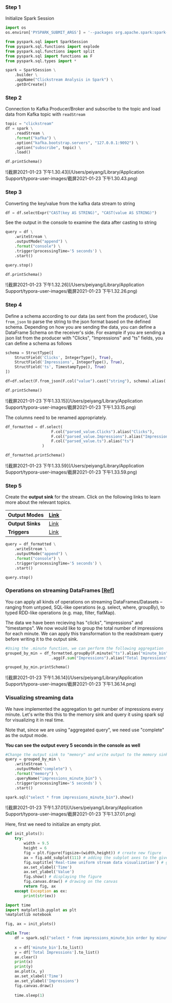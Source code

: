 ### Step 1

Initialize Spark Session

```python
import os
os.environ['PYSPARK_SUBMIT_ARGS'] = '--packages org.apache.spark:spark-streaming-kafka-0-10_2.12:3.0.0,org.apache.spark:spark-sql-kafka-0-10_2.12:3.0.0 pyspark-shell'

from pyspark.sql import SparkSession
from pyspark.sql.functions import explode
from pyspark.sql.functions import split
from pyspark.sql import functions as F
from pyspark.sql.types import *

spark = SparkSession \
    .builder \
    .appName("Clickstream Analysis in Spark") \
    .getOrCreate()

```

### Step 2

Connection to Kafka Producer/Broker and subscribe to the topic and load data from Kafka topic with `readStream`

```python
topic = "clickstream"
df = spark \
    .readStream \
    .format("kafka") \
    .option("kafka.bootstrap.servers", "127.0.0.1:9092") \
    .option("subscribe", topic) \
    .load()
```



```python
df.printSchema()
```

![截屏2021-01-23 下午1.30.43](/Users/peiyang/Library/Application Support/typora-user-images/截屏2021-01-23 下午1.30.43.png)

### Step 3

Converting the key/value from the kafka data stream to string

```python
df = df.selectExpr("CAST(key AS STRING)", "CAST(value AS STRING)")
```

See the output in the console to examine the data after casting to string

```python
query = df \
    .writeStream \
    .outputMode("append") \
    .format("console") \
    .trigger(processingTime='5 seconds') \
    .start()
```



```python
query.stop()
```

```python
df.printSchema()
```

![截屏2021-01-23 下午1.32.26](/Users/peiyang/Library/Application Support/typora-user-images/截屏2021-01-23 下午1.32.26.png)



### Step 4

Define a schema according to our data (as sent from the producer), Use `from_json` to parse the string to the json format based on the defined schema. Depending on how you are sending the data, you can define a DataFrame Schema on the receiver's side. For example if you are sending a json list from the producer with "Clicks", "Impressions" and "ts" fields, you can define a schema as follows

```python
schema = StructType([    
    StructField('Clicks', IntegerType(), True), 
    StructField('Impressions', IntegerType(), True),
    StructField('ts', TimestampType(), True)            
])
```

```python
df=df.select(F.from_json(F.col("value").cast("string"), schema).alias('parsed_value'))
```

```python
df.printSchema()
```

![截屏2021-01-23 下午1.33.15](/Users/peiyang/Library/Application Support/typora-user-images/截屏2021-01-23 下午1.33.15.png)

The columns need to be renamed appropriately.

```python
df_formatted = df.select(
                    F.col("parsed_value.Clicks").alias("Clicks"),
                    F.col("parsed_value.Impressions").alias("Impressions"),
                    F.col("parsed_value.ts").alias("ts")
                )
```

```python
df_formatted.printSchema()
```

![截屏2021-01-23 下午1.33.59](/Users/peiyang/Library/Application Support/typora-user-images/截屏2021-01-23 下午1.33.59.png)

### Step 5

Create the **output sink** for the stream. Click on the following links to learn more about the relevant topics.

| **Output Modes** | [Link](https://spark.apache.org/docs/latest/structured-streaming-programming-guide.html#output-modes) |
| ---------------- | ------------------------------------------------------------ |
| **Output Sinks** | [Link](https://spark.apache.org/docs/latest/structured-streaming-programming-guide.html#output-sinks) |
| **Triggers**     | [Link](https://spark.apache.org/docs/latest/structured-streaming-programming-guide.html#triggers) |

```python
query = df_formatted \
    .writeStream \
    .outputMode("append") \
    .format("console") \
    .trigger(processingTime='5 seconds') \
    .start()
```

```python
query.stop()
```



### Operations on streaming DataFrames [[Ref\]](https://spark.apache.org/docs/latest/structured-streaming-programming-guide.html#operations-on-streaming-dataframesdatasets)

You can apply all kinds of operations on streaming DataFrames/Datasets – ranging from untyped, SQL-like operations (e.g. select, where, groupBy), to typed RDD-like operations (e.g. map, filter, flatMap).

The data we have been recieving has "clicks", "impressions" and "timestamps". We now would like to group the total number of impressions for each minute. We can apply this transformation to the readstream query before writing it to the output sink.

```python
#Using the .minute function, we can perform the following aggregation 
grouped_by_min = df_formatted.groupBy(F.minute("ts").alias("minute_bin"))\
                    .agg(F.sum("Impressions").alias("Total Impressions"))            
```

```python
grouped_by_min.printSchema()
```

![截屏2021-01-23 下午1.36.14](/Users/peiyang/Library/Application Support/typora-user-images/截屏2021-01-23 下午1.36.14.png)

### Visualizing streaming data

We have implemented the aggregation to get number of impressions every minute. Let's write this this to the memory sink and query it using spark sql for visualizing it in real time.

Note that, since we are using "aggregated query", we need use "complete" as the output mode.

**You can see the output every 5 seconds in the console as well**

```python
#Change the output sink to "memory" and write output to the memory sink
query = grouped_by_min \
    .writeStream \
    .outputMode("complete") \
    .format("memory") \
    .queryName("impressions_minute_bin") \
    .trigger(processingTime='5 seconds') \
    .start()
```

```python
spark.sql("select * from impressions_minute_bin").show()
```

![截屏2021-01-23 下午1.37.01](/Users/peiyang/Library/Application Support/typora-user-images/截屏2021-01-23 下午1.37.01.png)



Here, first we need to initialize an empty plot.

```python
def init_plots():
    try:
        width = 9.5
        height = 6
        fig = plt.figure(figsize=(width,height)) # create new figure
        ax = fig.add_subplot(111) # adding the subplot axes to the given grid position
        fig.suptitle('Real-time uniform stream data visualization') # giving figure a title
        ax.set_xlabel('Time')
        ax.set_ylabel('Value')        
        fig.show() # displaying the figure
        fig.canvas.draw() # drawing on the canvas
        return fig, ax
    except Exception as ex:
        print(str(ex))
```



```python
import time
import matplotlib.pyplot as plt
%matplotlib notebook

fig, ax = init_plots()

while True:
    df = spark.sql("select * from impressions_minute_bin order by minute_bin desc limit 10").toPandas()
    
    x = df['minute_bin'].to_list()
    y = df['Total Impressions'].to_list() 
    ax.clear()
    print(x)
    print(y)
    ax.plot(x, y)
    ax.set_xlabel('Time')
    ax.set_ylabel('Impressions')    
    fig.canvas.draw()
    
    time.sleep(1)
    
```

















